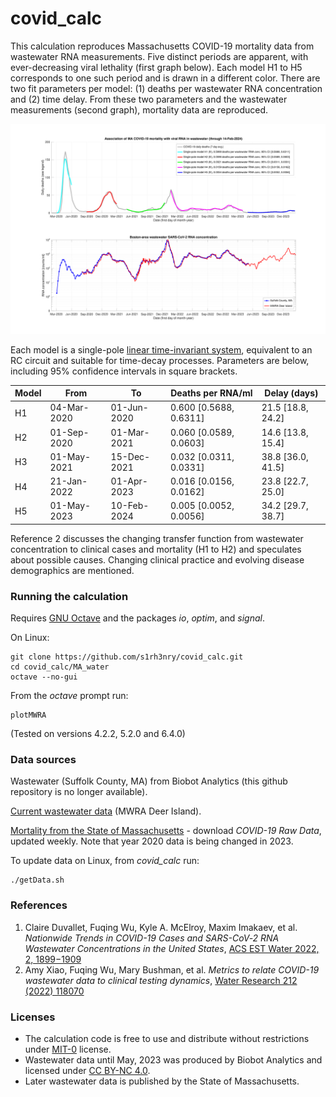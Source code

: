 # covid_calc

This calculation reproduces Massachusetts COVID-19 mortality data from wastewater RNA measurements. Five distinct periods are apparent, with ever-decreasing viral lethality (first graph below).  Each model H1 to H5 corresponds to one such period and is drawn in a different color.  There are two fit parameters per model: (1) deaths per wastewater RNA concentration and (2) time delay.  From these two parameters and the wastewater measurements (second graph), mortality data are reproduced.

![graph](MA_water/plots/1.png)

Each model is a single-pole [linear time-invariant system](https://en.wikipedia.org/wiki/Linear_time-invariant_system), equivalent to an RC circuit and suitable for time-decay processes.  Parameters are below, including 95% confidence intervals in square brackets.

| Model|       From|         To|      Deaths per RNA/ml|     Delay (days)|
|------|-----------|-----------|-----------------------|-----------------|
|    H1|04-Mar-2020|01-Jun-2020| 0.600 [0.5688, 0.6311]|21.5 [18.8, 24.2]|
|    H2|01-Sep-2020|01-Mar-2021| 0.060 [0.0589, 0.0603]|14.6 [13.8, 15.4]|
|    H3|01-May-2021|15-Dec-2021| 0.032 [0.0311, 0.0331]|38.8 [36.0, 41.5]|
|    H4|21-Jan-2022|01-Apr-2023| 0.016 [0.0156, 0.0162]|23.8 [22.7, 25.0]|
|    H5|01-May-2023|10-Feb-2024| 0.005 [0.0052, 0.0056]|34.2 [29.7, 38.7]|

Reference 2 discusses the changing transfer function from wastewater concentration to clinical cases and mortality (H1 to H2) and speculates about possible causes.  Changing clinical practice and evolving disease demographics are mentioned.

### Running the calculation
Requires [GNU Octave](https://octave.org/) and the packages *io*, *optim*, and *signal*.

On Linux:
```
git clone https://github.com/s1rh3nry/covid_calc.git
cd covid_calc/MA_water
octave --no-gui
```
From the *octave* prompt run:
```
plotMWRA
```
(Tested on versions 4.2.2, 5.2.0 and 6.4.0)
### Data sources
Wastewater (Suffolk County, MA) from Biobot Analytics (this github repository is no longer available).  

[Current wastewater data](https://www.mwra.com/biobot/biobotdata.htm) (MWRA Deer Island).

[Mortality from the State of Massachusetts](https://www.mass.gov/info-details/covid-19-response-reporting) - download *COVID-19 Raw Data*, updated weekly.  Note that year 2020 data is being changed in 2023.

To update data on Linux, from *covid_calc* run:
```
./getData.sh
```
### References
1. Claire Duvallet, Fuqing Wu, Kyle A. McElroy, Maxim Imakaev, et al. *Nationwide Trends in COVID-19 Cases and SARS-CoV‐2 RNA Wastewater Concentrations in the United States*, [ACS EST Water 2022, 2, 1899−1909](https://pubs.acs.org/action/showCitFormats?doi=10.1021/acsestwater.1c00434)
2. Amy Xiao, Fuqing Wu, Mary Bushman, et al. *Metrics to relate COVID-19 wastewater data to clinical testing dynamics*, [Water Research 212 (2022) 118070](https://doi.org/10.1016/j.watres.2022.118070)
### Licenses
- The calculation code is free to use and distribute without restrictions under [MIT-0](LICENSE) license.
- Wastewater data until May, 2023 was produced by Biobot Analytics and licensed under [CC BY-NC 4.0](https://creativecommons.org/licenses/by-nc/4.0/).
- Later wastewater data is published by the State of Massachusetts.
